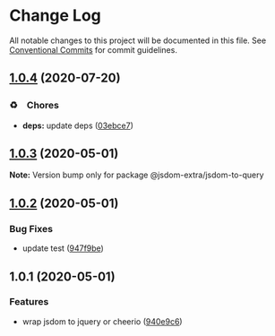 # Change Log

All notable changes to this project will be documented in this file.
See [Conventional Commits](https://conventionalcommits.org) for commit guidelines.

## [1.0.4](https://github.com/bluelovers/ws-jsdom-extra/compare/@jsdom-extra/jsdom-to-query@1.0.3...@jsdom-extra/jsdom-to-query@1.0.4) (2020-07-20)


### ♻️　Chores

* **deps:** update deps ([03ebce7](https://github.com/bluelovers/ws-jsdom-extra/commit/03ebce71f1f4ffe91a99439336762105340a32a9))





## [1.0.3](https://github.com/bluelovers/ws-jsdom-extra/compare/@jsdom-extra/jsdom-to-query@1.0.2...@jsdom-extra/jsdom-to-query@1.0.3) (2020-05-01)

**Note:** Version bump only for package @jsdom-extra/jsdom-to-query





## [1.0.2](https://github.com/bluelovers/ws-jsdom-extra/compare/@jsdom-extra/jsdom-to-query@1.0.1...@jsdom-extra/jsdom-to-query@1.0.2) (2020-05-01)


### Bug Fixes

* update test ([947f9be](https://github.com/bluelovers/ws-jsdom-extra/commit/947f9be893556e4615fb59286e36893d834667a3))





## 1.0.1 (2020-05-01)


### Features

* wrap jsdom to jquery or cheerio ([940e9c6](https://github.com/bluelovers/ws-jsdom-extra/commit/940e9c6fec4f5b07200e94d8f8e6a1a422f08de0))
